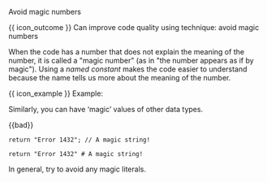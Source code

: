 <span id="title">Avoid magic numbers</span>

<span id="prereqs"></span>

<span id="outcomes">{{ icon_outcome }} Can improve code quality using technique: avoid magic numbers </span>

<div id="body">

When the code has a number that does not explain the meaning of the number, it is called a "magic number" (as in "the number appears as if by magic"). Using a <tooltip content="e.g., `PI`">_named constant_</tooltip> makes the code easier to understand because the name tells us more about the meaning of the number.

<box>

{{ icon_example }} Example:

<div class="alt-java">

<include src="example-java.md" />

</div>
<div class="alt-python">

<include src="example-python.md" />

</div>

</box>

Similarly, you can have ‘magic’ values of other data types.

<box>

{{bad}}

<div class="alt-java">

```java{.no-line-numbers}
return "Error 1432"; // A magic string!
```

</div>
<div class="alt-python">

```python{.no-line-numbers}
return "Error 1432" # A magic string!
```

</div>



</box>

In general, try to avoid any magic literals.
</div>

<div id="extras">
</div>
